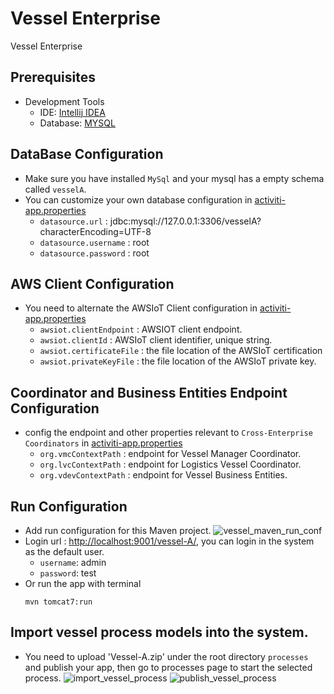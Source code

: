 # Vessel Enterprise
Vessel Enterprise 

## Prerequisites 
- Development Tools
   - IDE: [Intellij IDEA](https://www.jetbrains.com/idea/download)    
   - Database: [MYSQL](https://www.mysql.com/)
## DataBase Configuration
- Make sure you have installed `MySql` and your mysql has a empty schema called `vesselA`.
- You can customize your own database configuration in [activiti-app.properties](src/main/resources/META-INF/activiti-app/activiti-app.properties)
    - `datasource.url` : jdbc:mysql://127.0.0.1:3306/vesselA?characterEncoding=UTF-8
    - `datasource.username` : root
    - `datasource.password` : root
## AWS Client Configuration 
- You need to alternate  the AWSIoT Client configuration in [activiti-app.properties](src/main/resources/META-INF/activiti-app/activiti-app.properties)
    - `awsiot.clientEndpoint` : AWSIOT client endpoint.
    - `awsiot.clientId` : AWSIoT client identifier, unique string.
    - `awsiot.certificateFile` : the file location of the AWSIoT certification 
    - `awsiot.privateKeyFile` : the file location of  the AWSIoT private key.
## Coordinator and Business Entities Endpoint Configuration
- config the endpoint and other properties relevant to `Cross-Enterprise Coordinators` in [activiti-app.properties](src/main/resources/META-INF/activiti-app/activiti-app.properties)
    - `org.vmcContextPath` : endpoint for Vessel Manager Coordinator.
    - `org.lvcContextPath` : endpoint for Logistics Vessel Coordinator.
    - `org.vdevContextPath` : endpoint for Vessel Business Entities.
## Run Configuration
- Add run configuration for this Maven project.
   ![vessel_maven_run_conf](../../images/vessel_maven_run_conf.png) 
- Login url :  [http://localhost:9001/vessel-A/](http://localhost:9001/vessel-A/), you can login in the system as the default user.
     - `username`: admin
     - `password`: test
- Or run the app with terminal
    ```
    mvn tomcat7:run
    ```
## Import vessel process models into the system.
- You need to upload 'Vessel-A.zip' under the root directory `processes` and  publish your app, then  go to processes page to start the selected process.
    ![import_vessel_process](../../images/import_vessel_process.png)
     ![publish_vessel_process](../../images/publish_vessel_process.png)





